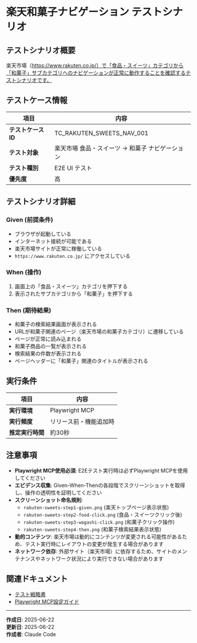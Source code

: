 # 楽天和菓子ナビゲーション テストシナリオ

## テストシナリオ概要

楽天市場（https://www.rakuten.co.jp/）で「食品・スイーツ」カテゴリから「和菓子」サブカテゴリへのナビゲーションが正常に動作することを確認するテストシナリオです。

## テストケース情報

| 項目 | 内容 |
|------|------|
| **テストケースID** | TC_RAKUTEN_SWEETS_NAV_001 |
| **テスト対象** | 楽天市場 食品・スイーツ → 和菓子 ナビゲーション |
| **テスト種別** | E2E UI テスト |
| **優先度** | 高 |

## テストシナリオ詳細

### Given (前提条件)
- ブラウザが起動している
- インターネット接続が可能である
- 楽天市場サイトが正常に稼働している
- `https://www.rakuten.co.jp/` にアクセスしている

### When (操作)
1. 画面上の「食品・スイーツ」カテゴリを押下する
2. 表示されたサブカテゴリから「和菓子」を押下する

### Then (期待結果)
- 和菓子の検索結果画面が表示される
- URLが和菓子関連のページ（楽天市場の和菓子カテゴリ）に遷移している
- ページが正常に読み込まれる
- 和菓子商品の一覧が表示される
- 検索結果の件数が表示される
- ページヘッダーに「和菓子」関連のタイトルが表示される

## 実行条件

| 項目 | 内容 |
|------|------|
| **実行環境** | Playwright MCP |
| **実行頻度** | リリース前・機能追加時 |
| **推定実行時間** | 約30秒 |

## 注意事項

- **Playwright MCP使用必須**: E2Eテスト実行時は必ずPlaywright MCPを使用してください
- **エビデンス収集**: Given-When-Thenの各段階でスクリーンショットを取得し、操作の透明性を証明してください
- **スクリーンショット命名規則**: 
  - `rakuten-sweets-step1-given.png` (楽天トップページ表示状態)
  - `rakuten-sweets-step2-food-click.png` (食品・スイーツクリック後)
  - `rakuten-sweets-step3-wagashi-click.png` (和菓子クリック操作)
  - `rakuten-sweets-step4-then.png` (和菓子検索結果表示状態)
- **動的コンテンツ**: 楽天市場は動的にコンテンツが変更される可能性があるため、テスト実行時にレイアウトの変更が発生する場合があります
- **ネットワーク依存**: 外部サイト（楽天市場）に依存するため、サイトのメンテナンスやネットワーク状況により実行できない場合があります

## 関連ドキュメント

- [テスト戦略書](../../test-strategy.md)
- [Playwright MCP設定ガイド](../../test-strategy.md#playwright-mcp実行手順)

---

**作成日**: 2025-06-22  
**更新日**: 2025-06-22  
**作成者**: Claude Code
